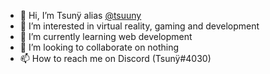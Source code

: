 - 👋 Hi, I’m Tsunÿ alias <a href="https://github.com/tsuuny" title="tsuuny's Profile">@tsuuny</a>
- 👀 I’m interested in virtual reality, gaming and development
- 🌱 I’m currently learning web development
- 💞️ I’m looking to collaborate on nothing
- 📫 How to reach me on Discord (Tsunÿ#4030)

<!---
Tsunyka/Tsunyka is a ✨ special ✨ repository because its `README.md` (this file) appears on your GitHub profile.
You can click the Preview link to take a look at your changes.
--->
